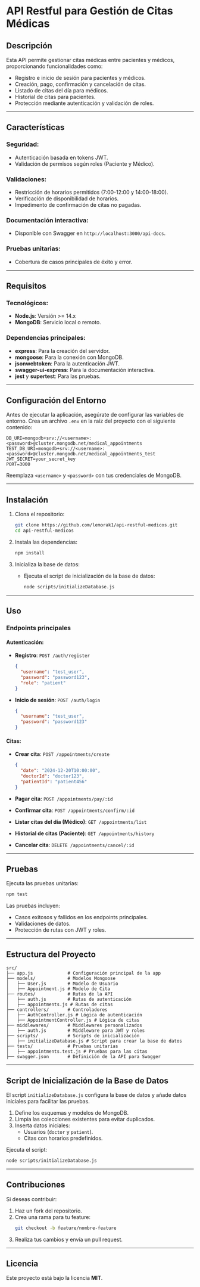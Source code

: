 # API Restful para Gestión de Citas Médicas

## Descripción

Esta API permite gestionar citas médicas entre pacientes y médicos, proporcionando funcionalidades como:

- Registro e inicio de sesión para pacientes y médicos.
- Creación, pago, confirmación y cancelación de citas.
- Listado de citas del día para médicos.
- Historial de citas para pacientes.
- Protección mediante autenticación y validación de roles.

---

## Características

### Seguridad:
- Autenticación basada en tokens JWT.
- Validación de permisos según roles (Paciente y Médico).

### Validaciones:
- Restricción de horarios permitidos (7:00-12:00 y 14:00-18:00).
- Verificación de disponibilidad de horarios.
- Impedimento de confirmación de citas no pagadas.

### Documentación interactiva:
- Disponible con Swagger en `http://localhost:3000/api-docs`.

### Pruebas unitarias:
- Cobertura de casos principales de éxito y error.

---

## Requisitos

### Tecnológicos:
- **Node.js**: Versión >= 14.x
- **MongoDB**: Servicio local o remoto.

### Dependencias principales:
- **express**: Para la creación del servidor.
- **mongoose**: Para la conexión con MongoDB.
- **jsonwebtoken**: Para la autenticación JWT.
- **swagger-ui-express**: Para la documentación interactiva.
- **jest** y **supertest**: Para las pruebas.

---

## Configuración del Entorno

Antes de ejecutar la aplicación, asegúrate de configurar las variables de entorno. Crea un archivo `.env` en la raíz del proyecto con el siguiente contenido:

```env
DB_URI=mongodb+srv://<username>:<password>@cluster.mongodb.net/medical_appointments
TEST_DB_URI=mongodb+srv://<username>:<password>@cluster.mongodb.net/medical_appointments_test
JWT_SECRET=your_secret_key
PORT=3000
```

Reemplaza `<username>` y `<password>` con tus credenciales de MongoDB.

---

## Instalación

1. Clona el repositorio:
   ```bash
   git clone https://github.com/lemorak1/api-restful-medicos.git
   cd api-restful-medicos
   ```

2. Instala las dependencias:
   ```bash
   npm install
   ```

3. Inicializa la base de datos:
   - Ejecuta el script de inicialización de la base de datos:
     ```bash
     node scripts/initializeDatabase.js
     ```

---

## Uso

### Endpoints principales

#### **Autenticación:**
- **Registro**: `POST /auth/register`
  ```json
  {
    "username": "test_user",
    "password": "password123",
    "role": "patient"
  }
  ```

- **Inicio de sesión**: `POST /auth/login`
  ```json
  {
    "username": "test_user",
    "password": "password123"
  }
  ```

#### **Citas:**
- **Crear cita**: `POST /appointments/create`
  ```json
  {
    "date": "2024-12-20T10:00:00",
    "doctorId": "doctor123",
    "patientId": "patient456"
  }
  ```

- **Pagar cita**: `POST /appointments/pay/:id`

- **Confirmar cita**: `POST /appointments/confirm/:id`

- **Listar citas del día (Médico)**: `GET /appointments/list`

- **Historial de citas (Paciente)**: `GET /appointments/history`

- **Cancelar cita**: `DELETE /appointments/cancel/:id`

---

## Pruebas

Ejecuta las pruebas unitarias:
```bash
npm test
```

Las pruebas incluyen:
- Casos exitosos y fallidos en los endpoints principales.
- Validaciones de datos.
- Protección de rutas con JWT y roles.

---

## Estructura del Proyecto

```
src/
├── app.js             # Configuración principal de la app
├── models/            # Modelos Mongoose
│   ├── User.js        # Modelo de Usuario
│   ├── Appointment.js # Modelo de Cita
├── routes/            # Rutas de la API
│   ├── auth.js        # Rutas de autenticación
│   ├── appointments.js # Rutas de citas
├── controllers/       # Controladores
│   ├── AuthController.js # Lógica de autenticación
│   ├── AppointmentController.js # Lógica de citas
├── middlewares/       # Middlewares personalizados
│   ├── auth.js        # Middleware para JWT y roles
├── scripts/           # Scripts de inicialización
│   ├── initializeDatabase.js # Script para crear la base de datos
├── tests/             # Pruebas unitarias
│   ├── appointments.test.js # Pruebas para las citas
├── swagger.json       # Definición de la API para Swagger
```

---

## Script de Inicialización de la Base de Datos

El script `initializeDatabase.js` configura la base de datos y añade datos iniciales para facilitar las pruebas.

1. Define los esquemas y modelos de MongoDB.
2. Limpia las colecciones existentes para evitar duplicados.
3. Inserta datos iniciales:
   - Usuarios (`doctor` y `patient`).
   - Citas con horarios predefinidos.

Ejecuta el script:
```bash
node scripts/initializeDatabase.js
```

---

## Contribuciones

Si deseas contribuir:

1. Haz un fork del repositorio.
2. Crea una rama para tu feature:
   ```bash
   git checkout -b feature/nombre-feature
   ```
3. Realiza tus cambios y envía un pull request.

---

## Licencia

Este proyecto está bajo la licencia **MIT**.
